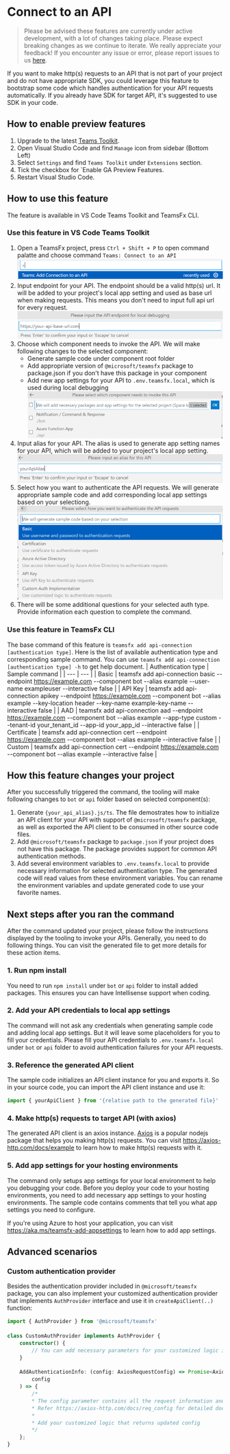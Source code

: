 # Connect to an API

> Please be advised these features are currently under active development, with a lot of changes taking place. Please expect breaking changes as we continue to iterate.
We really appreciate your feedback! If you encounter any issue or error, please report issues to us [here](https://github.com/OfficeDev/TeamsFx/issues/new/choose).

If you want to make http(s) requests to an API that is not part of your project and do not have appropriate SDK, you could leverage this feature to bootstrap some code which handles authentication for your API requests automatically. If you already have SDK for target API, it's suggested to use SDK in your code.

## How to enable preview features
1. Upgrade to the latest [Teams Toolkit](https://marketplace.visualstudio.com/items?itemName=TeamsDevApp.ms-teams-vscode-extension).
1. Open Visual Studio Code and find `Manage` icon from sidebar (Bottom Left) 
1. Select `Settings` and find `Teams Toolkit` under `Extensions` section.
1. Tick the checkbox for `Enable GA Preview Features.
1. Restart Visual Studio Code.

## How to use this feature

The feature is available in VS Code Teams Toolkit and TeamsFx CLI.

### Use this feature in VS Code Teams Toolkit
1. Open a TeamsFx project, press `Ctrl + Shift + P` to open command palatte and choose command `Teams: Connect to an API`
    ![command](./connectExistingApi/vscode_command.PNG)
2. Input endpoint for your API. The endpoint should be a valid http(s) url. It will be added to your project's local app setting and used as base url when making requests. This means you don't need to input full api url for every request.
    ![input_endpoint](./connectExistingApi/vscode_input_endpoint.PNG)
3. Choose which component needs to invoke the API. We will make following changes to the selected component:
    * Generate sample code under component root folder
    * Add appropriate version of `@microsoft/teamsfx` package to package.json if you don't have this package in your component
    * Add new app settings for your API to `.env.teamsfx.local`, which is used during local debugging
    ![select_component](./connectExistingApi/vscode_select_component.PNG)
4. Input alias for your API. The alias is used to generate app setting names for your API, which will be added to your project's local app setting.
    ![input_alias](./connectExistingApi/vscode_input_alias.PNG)
5. Select how you want to authenticate the API requests. We will generate appropriate sample code and add corresponding local app settings based on your selectiong.
    ![select_auth_type](./connectExistingApi/vscode_select_auth_type.PNG)
6. There will be some additional questions for your selected auth type. Provide information each question to complete the command.

### Use this feature in TeamsFx CLI

The base command of this feature is `teamsfx add api-connection [authentication type]`. Here is the list of available authentication type and corresponding sample command. You can use `teamsfx add api-connection [authentication type] -h` to get help document.
| Authentication type | Sample command |
| --- | --- |
| Basic | teamsfx add api-connection basic --endpoint https://example.com --component bot --alias example --user-name exampleuser --interactive false |
| API Key | teamsfx add api-connection apikey --endpoint https://example.com --component bot --alias example --key-location header --key-name example-key-name --interactive false |
| AAD | teamsfx add api-connection aad --endpoint https://example.com --component bot --alias example --app-type custom --tenant-id your_tenant_id --app-id your_app_id --interactive false |
| Certificate | teamsfx add api-connection cert --endpoint https://example.com --component bot --alias example --interactive false |
| Custom | teamsfx add api-connection cert --endpoint https://example.com --component bot --alias example --interactive false |

## How this feature changes your project

After you successfully triggered the command, the tooling will make following changes to `bot` or `api` folder based on selected component(s):
1. Generate `{your_api_alias}.js/ts`. The file demostrates how to initialize an API client for your API with support of `@microsoft/teamsfx` package, as well as exported the API client to be consumed in other source code files.
2. Add `@microsoft/teamsfx` package to `package.json` if your project does not have this package. The package provides support for common API authentication methods.
4. Add several environment variables to `.env.teamsfx.local` to provide necessary information for selected authentication type. The generated code will read values from these environment variables. You can rename the environment variables and update generated code to use your favorite names.

## Next steps after you ran the command

After the command updated your project, please follow the instructions displayed by the tooling to invoke your APIs. Generally, you need to do following things. You can visit the generated file to get more details for these action items.

### 1. Run npm install
You need to run `npm install` under `bot` or `api` folder to install added packages. This ensures you can have Intellisense support when coding.

### 2. Add your API credentials to local app settings
The command will not ask any credentials when generating sample code and adding local app settings. But it will leave some placeholders for you to fill your credentials. Please fill your API credentials to `.env.teamsfx.local` under `bot` or `api` folder to avoid authentication failures for your API requests.

### 3. Reference the generated API client
The sample code initializes an API client instance for you and exports it. So in your source code, you can import the API client instance and use it:
``` ts
import { yourApiClient } from '{relative path to the generated file}'
```

### 4. Make http(s) requests to target API (with axios)
The generated API client is an axios instance. [Axios](https://www.npmjs.com/package/axios) is a popular nodejs package that helps you making http(s) requests. You can visit https://axios-http.com/docs/example to learn how to make http(s) requests with it.

### 5. Add app settings for your hosting environments
The command only setups app settings for your local environment to help you debugging your code. Before you deploy your code to your hosting environments, you need to add necessary app settings to your hosting environments. The sample code contains comments that tell you what app settings you need to configure.

If you're using Azure to host your application, you can visit https://aka.ms/teamsfx-add-appsettings to learn how to add app settings.

## Advanced scenarios

### Custom authentication provider
Besides the authentication provider included in `@microsoft/teamsfx` package, you can also implement your customized authentication provider that implements `AuthProvider` interface and use it in `createApiClient(..)` function:
``` ts
import { AuthProvider } from '@microsoft/teamsfx'

class CustomAuthProvider implements AuthProvider {
    constructor() {
        // You can add necessary parameters for your customized logic in constructor
    }

    AddAuthenticationInfo: (config: AxiosRequestConfig) => Promise<AxiosRequestConfig> = async (
        config
    ) => {
        /*
        * The config parameter contains all the request information and can be updated to include extra authentication info.
        * Refer https://axios-http.com/docs/req_config for detailed document for the config object.
        * 
        * Add your customized logic that returns updated config
        */
    };
}
```